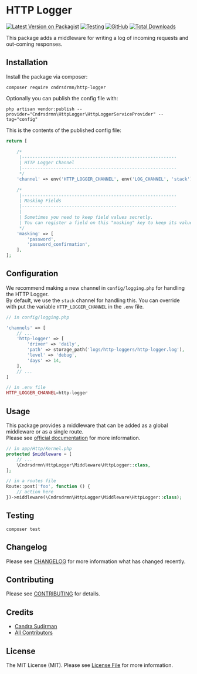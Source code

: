 # HTTP Logger

[![Latest Version on Packagist](https://img.shields.io/packagist/v/cndrsdrmn/http-logger.svg)](https://packagist.org/packages/cndrsdrmn/http-logger)
[![Testing](https://github.com/cndrsdrmn/http-logger/actions/workflows/github-ci.yml/badge.svg)](https://github.com/cndrsdrmn/http-logger/actions/workflows/github-ci.yml)
[![GitHub](https://img.shields.io/github/license/cndrsdrmn/http-logger)](LICENSE)
[![Total Downloads](https://img.shields.io/packagist/dt/cndrsdrmn/http-logger.svg)](https://packagist.org/packages/cndrsdrmn/http-logger)

This package adds a middleware for writing a log of incoming requests and out-coming responses.

## Installation

Install the package via composer:

```shell
composer require cndrsdrmn/http-logger
```

Optionally you can publish the config file with:

```shell
php artisan vendor:publish --provider="Cndrsdrmn\HttpLogger\HttpLoggerServiceProvider" --tag="config"
```

This is the contents of the published config file:

```php
return [
	
	/*
	 |-----------------------------------------------------------
	 | HTTP Logger Channel
	 |-----------------------------------------------------------
	 */
	'channel' => env('HTTP_LOGGER_CHANNEL', env('LOG_CHANNEL', 'stack')),
	
	/*
	 |-----------------------------------------------------------
	 | Masking Fields
	 |-----------------------------------------------------------
	 |
	 | Sometimes you need to keep field values secretly.
	 | You can register a field on this "masking" key to keep its value secret.
	 */
	'masking' => [
	    'password',
	    'password_confirmation',
	],
];
```

## Configuration

We recommend making a new channel in `config/logging.php` for handling the HTTP Logger.\
By default, we use the `stack` channel for handling this. You can override with put the variable `HTTP_LOGGER_CHANNEL` in the `.env` file.

```php
// in config/logging.php

'channels' => [
    // ...
    'http-logger' => [
        'driver' => 'daily',
        'path' => storage_path('logs/http-loggers/http-logger.log'),
        'level' => 'debug',
        'days' => 14,
    ],
    // ...
]

// in .env file
HTTP_LOGGER_CHANNEL=http-logger
```

## Usage

This package provides a middleware that can be added as a global middleware or as a single route.\
Please see [official documentation](https://laravel.com/docs/9.x/middleware#registering-middleware) for more information.

```php
// in app/Http/Kernel.php
protected $middleware = [
    // ...
    \Cndrsdrmn\HttpLogger\Middleware\HttpLogger::class,
];

// in a routes file
Route::post('foo', function () {
    // action here
})->middleware(\Cndrsdrmn\HttpLogger\Middleware\HttpLogger::class);
```

## Testing

```shell
composer test
```

## Changelog

Please see [CHANGELOG](CHANGELOG.md) for more information what has changed recently.

## Contributing
Please see [CONTRIBUTING](CONTRIBUTING.md) for details.

## Credits
- [Candra Sudirman](https://github.com/cndrsdrmn)
- [All Contributors](https://github.com/cndrsdrmn/http-logger/graphs/contributors)

## License

The MIT License (MIT). Please see [License File](LICENSE) for more information.